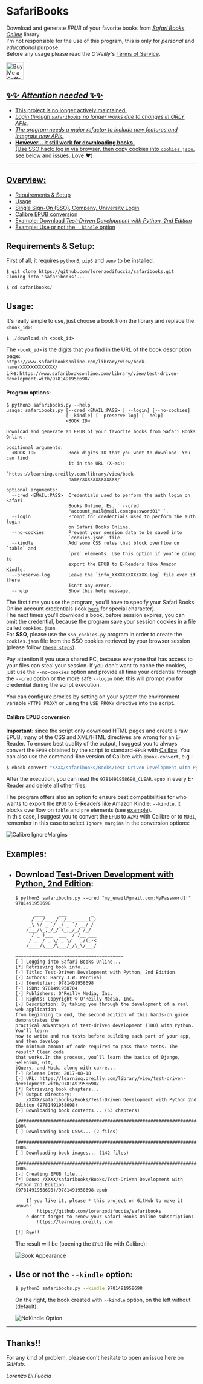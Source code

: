 # SafariBooks

Download and generate *EPUB* of your favorite books from [*Safari Books Online*](https://www.safaribooksonline.com) library.  
I'm not responsible for the use of this program, this is only for *personal* and *educational* purpose.  
Before any usage please read the *O'Reilly*'s [Terms of Service](https://learning.oreilly.com/terms/).  

<a href='https://ko-fi.com/lorenz0x00' target='_blank'><img height='35' style='border:0px;height:46px;' src='https://az743702.vo.msecnd.net/cdn/kofi3.png?v=0' border='0' alt='Buy Me a Coffee at ko-fi.com' />

## ✨✨ *Attention needed* ✨✨
- This project is no longer actively maintained.  
- *Login through `safaribooks` no longer works due to changes in ORLY APIs.*
- *The program needs a major refactor to include new features and integrate new APIs.*
- **However... it still work for downloading books.**  
(Use SSO hack: log in via browser, then copy cookies into `cookies.json`, see below and issues. Love ❤️)

---

## Overview:
  * [Requirements & Setup](#requirements--setup)
  * [Usage](#usage)
  * [Single Sign-On (SSO), Company, University Login](https://github.com/lorenzodifuccia/safaribooks/issues/150#issuecomment-555423085)
  * [Calibre EPUB conversion](https://github.com/lorenzodifuccia/safaribooks#calibre-epub-conversion)
  * [Example: Download *Test-Driven Development with Python, 2nd Edition*](#download-test-driven-development-with-python-2nd-edition)
  * [Example: Use or not the `--kindle` option](#use-or-not-the---kindle-option)

## Requirements & Setup:
First of all, it requires `python3`, `pip3` and `venv` to be installed.  
```shell
$ git clone https://github.com/lorenzodifuccia/safaribooks.git
Cloning into 'safaribooks'...

$ cd safaribooks/
```  

  
## Usage:
It's really simple to use, just choose a book from the library and replace the `<book_id>`:

```shell
$ ./download.sh <book_id>
```

The `<book_id>` is the digits that you find in the URL of the book description page:  
`https://www.safaribooksonline.com/library/view/book-name/XXXXXXXXXXXXX/`  
Like: `https://www.safaribooksonline.com/library/view/test-driven-development-with/9781491958698/`  
  
#### Program options:
```shell
$ python3 safaribooks.py --help
usage: safaribooks.py [--cred <EMAIL:PASS> | --login] [--no-cookies]
                      [--kindle] [--preserve-log] [--help]
                      <BOOK ID>

Download and generate an EPUB of your favorite books from Safari Books Online.

positional arguments:
  <BOOK ID>            Book digits ID that you want to download. You can find
                       it in the URL (X-es):
                       `https://learning.oreilly.com/library/view/book-
                       name/XXXXXXXXXXXXX/`

optional arguments:
  --cred <EMAIL:PASS>  Credentials used to perform the auth login on Safari
                       Books Online. Es. ` --cred
                       "account_mail@mail.com:password01" `.
  --login              Prompt for credentials used to perform the auth login
                       on Safari Books Online.
  --no-cookies         Prevent your session data to be saved into
                       `cookies.json` file.
  --kindle             Add some CSS rules that block overflow on `table` and
                       `pre` elements. Use this option if you're going to
                       export the EPUB to E-Readers like Amazon Kindle.
  --preserve-log       Leave the `info_XXXXXXXXXXXXX.log` file even if there
                       isn't any error.
  --help               Show this help message.
```
  
The first time you use the program, you'll have to specify your Safari Books Online account credentials (look [`here`](/../../issues/15) for special character).  
The next times you'll download a book, before session expires, you can omit the credential, because the program save your session cookies in a file called `cookies.json`.  
For **SSO**, please use the `sso_cookies.py` program in order to create the `cookies.json` file from the SSO cookies retrieved by your browser session (please follow [`these steps`](/../../issues/150#issuecomment-555423085)).  
  
Pay attention if you use a shared PC, because everyone that has access to your files can steal your session. 
If you don't want to cache the cookies, just use the `--no-cookies` option and provide all time your credential through the `--cred` option or the more safe `--login` one: this will prompt you for credential during the script execution.

You can configure proxies by setting on your system the environment variable `HTTPS_PROXY` or using the `USE_PROXY` directive into the script.

#### Calibre EPUB conversion
**Important**: since the script only download HTML pages and create a raw EPUB, many of the CSS and XML/HTML directives are wrong for an E-Reader. To ensure best quality of the output, I suggest you to always convert the `EPUB` obtained by the script to standard-`EPUB` with [Calibre](https://calibre-ebook.com/).
You can also use the command-line version of Calibre with `ebook-convert`, e.g.:
```bash
$ ebook-convert "XXXX/safaribooks/Books/Test-Driven Development with Python 2nd Edition (9781491958698)/9781491958698.epub" "XXXX/safaribooks/Books/Test-Driven Development with Python 2nd Edition (9781491958698)/9781491958698_CLEAR.epub"
```
After the execution, you can read the `9781491958698_CLEAR.epub` in every E-Reader and delete all other files.

The program offers also an option to ensure best compatibilities for who wants to export the `EPUB` to E-Readers like Amazon Kindle: `--kindle`, it blocks overflow on `table` and `pre` elements (see [example](#use-or-not-the---kindle-option)).  
In this case, I suggest you to convert the `EPUB` to `AZW3` with Calibre or to `MOBI`, remember in this case to select `Ignore margins` in the conversion options:  
  
![Calibre IgnoreMargins](https://github.com/lorenzodifuccia/cloudflare/raw/master/Images/safaribooks/safaribooks_calibre_IgnoreMargins.png "Select Ignore margins")  
  
## Examples:
  * ## Download [Test-Driven Development with Python, 2nd Edition](https://www.safaribooksonline.com/library/view/test-driven-development-with/9781491958698/):  
    ```shell
    $ python3 safaribooks.py --cred "my_email@gmail.com:MyPassword1!" 9781491958698

           ____     ___         _ 
          / __/__ _/ _/__ _____(_)
         _\ \/ _ `/ _/ _ `/ __/ / 
        /___/\_,_/_/ \_,_/_/ /_/  
          / _ )___  ___  / /__ ___
         / _  / _ \/ _ \/  '_/(_-<
        /____/\___/\___/_/\_\/___/

    ~~~~~~~~~~~~~~~~~~~~~~~~~~~~~~~~~~~~~~~~
    [-] Logging into Safari Books Online...
    [*] Retrieving book info... 
    [-] Title: Test-Driven Development with Python, 2nd Edition                     
    [-] Authors: Harry J.W. Percival                                                
    [-] Identifier: 9781491958698                                                   
    [-] ISBN: 9781491958704                                                         
    [-] Publishers: O'Reilly Media, Inc.                                            
    [-] Rights: Copyright © O'Reilly Media, Inc.                                    
    [-] Description: By taking you through the development of a real web application 
    from beginning to end, the second edition of this hands-on guide demonstrates the 
    practical advantages of test-driven development (TDD) with Python. You’ll learn 
    how to write and run tests before building each part of your app, and then develop
    the minimum amount of code required to pass those tests. The result? Clean code
    that works.In the process, you’ll learn the basics of Django, Selenium, Git, 
    jQuery, and Mock, along with curre...
    [-] Release Date: 2017-08-18
    [-] URL: https://learning.oreilly.com/library/view/test-driven-development-with/9781491958698/
    [*] Retrieving book chapters...                                                 
    [*] Output directory:                                                           
        /XXXX/safaribooks/Books/Test-Driven Development with Python 2nd Edition (9781491958698)
    [-] Downloading book contents... (53 chapters)                                  
        [#####################################################################] 100%
    [-] Downloading book CSSs... (2 files)                                          
        [#####################################################################] 100%
    [-] Downloading book images... (142 files)                                      
        [#####################################################################] 100%
    [-] Creating EPUB file...                                                       
    [*] Done: /XXXX/safaribooks/Books/Test-Driven Development with Python 2nd Edition 
    (9781491958698)/9781491958698.epub
    
        If you like it, please * this project on GitHub to make it known:
            https://github.com/lorenzodifuccia/safaribooks
        e don't forget to renew your Safari Books Online subscription:
            https://learning.oreilly.com
    
    [!] Bye!!
    ```  
     The result will be (opening the `EPUB` file with Calibre):  

    ![Book Appearance](https://github.com/lorenzodifuccia/cloudflare/raw/master/Images/safaribooks/safaribooks_example01_TDD.png "Book opened with Calibre")  
 
  * ## Use or not the `--kindle` option:
    ```bash
    $ python3 safaribooks.py --kindle 9781491958698
    ```  
    On the right, the book created with `--kindle` option, on the left without (default):  
    
    ![NoKindle Option](https://github.com/lorenzodifuccia/cloudflare/raw/master/Images/safaribooks/safaribooks_example02_NoKindle.png "Version compare")  
    
---  
  
## Thanks!!
For any kind of problem, please don't hesitate to open an issue here on *GitHub*.  
  
*Lorenzo Di Fuccia*
